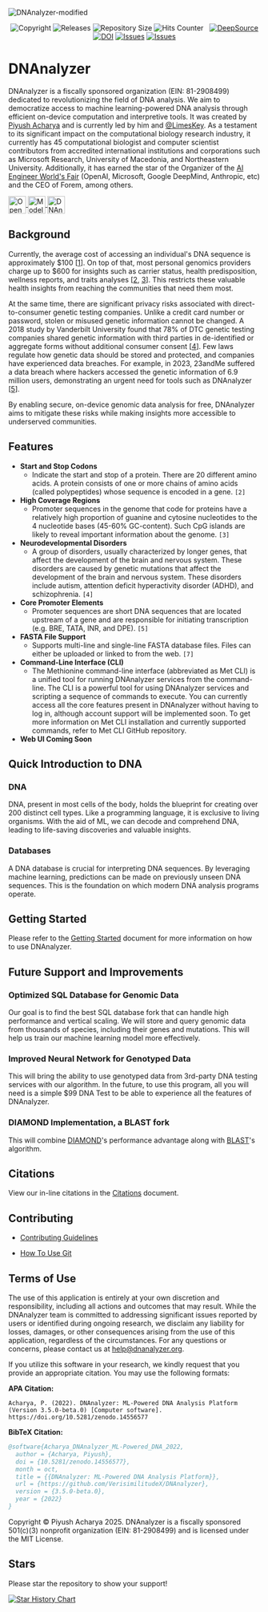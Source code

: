 ![DNAnalyzer-modified](https://user-images.githubusercontent.com/96280466/221687615-698969a1-8d39-4278-aa92-8f713625f165.png)


<p align=center><img src="https://img.shields.io/badge/copyright-2025-blue" alt="Copyright"> <img src="https://img.shields.io/github/v/release/VERISIMILITUDEX/DNAnalyzer" alt="Releases"> <img src="https://img.shields.io/github/repo-size/VerisimilitudeX/DNAnalyzer" alt="Repository Size"> <img src="https://hits.dwyl.com/verisimilitudeX/DNAnalyzer.svg?style=flat" alt="Hits Counter">  <img src="https://github.com/VerisimilitudeX/DNAnalyzer/actions/workflows/gradle.yml/badge.svg" alt=""> 
<a href="https://discord.gg/X3YCvGf2Ug"><img src="https://img.shields.io/discord/1033196198816915516" alt=""></a>
<a href="https://deepsource.io/gh/VerisimilitudeX/DNAnalyzer/?ref=repository-badge}"><img src="https://deepsource.io/gh/VerisimilitudeX/DNAnalyzer.svg/?label=active+issues&amp;show_trend=true&amp;token=9NBX3zsf0IZ3Nii3AApiX1Wa" alt="DeepSource" title="DeepSource"></a>
<a href="https://zenodo.org/records/14556578"><img src="https://zenodo.org/badge/DOI/10.5281/zenodo.14556578.svg" alt="DOI" title="DeepSource"></a>
<a href="https://github.com/VerisimilitudeX/DNAnalyzer/issues"><img src="https://img.shields.io/github/issues/VerisimilitudeX/DNAnalyzer" alt="Issues" title="DeepSource"></a>
<a href="https://github.com/VerisimilitudeX/DNAnalyzer/pulls"><img src="https://img.shields.io/github/issues-pr/VerisimilitudeX/DNAnalyzer" alt="Issues" title="DeepSource"></a></p>

# DNAnalyzer

DNAnalyzer is a fiscally sponsored organization (EIN: 81-2908499) dedicated to revolutionizing the field of DNA analysis. We aim to democratize access to machine learning-powered DNA analysis through efficient on-device computation and interpretive tools. It was created by [Piyush Acharya](github.com/VerisimilitudeX) and is currently led by him and [@LimesKey](github.com/LimesKey). As a testament to its significant impact on the computational biology research industry, it currently has 45 computational biologist and computer scientist contributors from accredited international institutions and corporations such as Microsoft Research, University of Macedonia, and Northeastern University. Additionally, it has earned the star of the Organizer of the [AI Engineer World's Fair](https://www.ai.engineer/worldsfair) (OpenAI, Microsoft, Google DeepMind, Anthropic, etc) and the CEO of Forem, among others.

<a href="https://github.com/codespaces/new?hide_repo_select=true&ref=main&repo=519909104&machine=largePremiumLinux&location=WestUs&skip_quickstart=true&geo=UsWest" target="_blank">
    <img src="https://github.com/codespaces/badge.svg" alt="Open in GitHub Codespaces" style="height: 35px; width: auto; vertical-align: middle;" />
</a>

<a href="https://huggingface.co/DNAnalyzer" target="_blank">
    <img src="https://huggingface.co/datasets/huggingface/badges/resolve/main/sign-in-with-huggingface-xl-dark.svg" alt="Model in Hugging Face" style="height: 35px; width: auto; vertical-align: middle;" />
</a>

<a href="https://www.producthunt.com/posts/dnanalyzer?utm_source=badge-featured&utm_medium=badge&utm_souce=badge-dnanalyzer" target="_blank">
    <img src="https://api.producthunt.com/widgets/embed-image/v1/featured.svg?post_id=401710&theme=dark" alt="DNAnalyzer on Product Hunt" style="height: 35px; width: auto; vertical-align: middle;" />
</a>

## <a name="background"></a>Background

Currently, the average cost of accessing an individual's DNA sequence is approximately $100 [[1](https://www.genome.gov/about-genomics/fact-sheets/Sequencing-Human-Genome-cost)]. On top of that, most personal genomics providers charge up to $600 for insights such as carrier status, health predisposition, wellness reports, and traits analyses [[2](https://customercare.23andme.com/hc/en-us/articles/115013843028-What-Health-Related-Information-Can-I-Learn-From-23andMe), [3](https://umatechnology.org/how-much-does-a-dna-test-cost-in-2025-compare-prices)]. This restricts these valuable health insights from reaching the communities that need them most.

At the same time, there are significant privacy risks associated with direct-to-consumer genetic testing companies. Unlike a credit card number or password, stolen or misused genetic information cannot be changed. A 2018 study by Vanderbilt University found that 78% of DTC genetic testing companies shared genetic information with third parties in de-identified or aggregate forms without additional consumer consent [[4](https://link.springer.com/chapter/10.1007/978-3-030-71352-2_14)]. Few laws regulate how genetic data should be stored and protected, and companies have experienced data breaches. For example, in 2023, 23andMe suffered a data breach where hackers accessed the genetic information of 6.9 million users, demonstrating an urgent need for tools such as DNAnalyzer [[5](https://arstechnica.com/tech-policy/2023/12/hackers-stole-ancestry-data-of-6-9-million-users-23andme-finally-confirmed)].

By enabling secure, on-device genomic data analysis for free, DNAnalyzer aims to mitigate these risks while making insights more accessible to underserved communities.

## <a name="features"></a>Features

* **Start and Stop Codons**
  * Indicate the start and stop of a protein. There are 20 different amino acids. A protein consists of one or more chains of amino acids (called polypeptides) whose sequence is encoded in a gene. `[2]`
* **High Coverage Regions**
  * Promoter sequences in the genome that code for proteins have a relatively high proportion of guanine and cytosine nucleotides to the 4 nucleotide bases (45-60% GC-content). Such CpG islands are likely to reveal important information about the genome. `[3]`
* **Neurodevelopmental Disorders**
  * A group of disorders, usually characterized by longer genes, that affect the development of the brain and nervous
                        system. These disorders are caused by genetic mutations that affect the development of the
                        brain and nervous system. These disorders include autism, attention deficit hyperactivity
                        disorder (ADHD), and schizophrenia. `[4]`
* **Core Promoter Elements**
  * Promoter sequences are short DNA sequences that are located upstream of a gene and are responsible for initiating transcription (e.g. BRE, TATA, INR, and DPE). `[5]`
* **FASTA File Support**
  * Supports multi-line and single-line FASTA database files. Files can either be uploaded or linked to from the web. `[7]`
* **Command-Line Interface (CLI)**
  * The Methionine command-line interface (abbreviated as Met CLI) is a unified tool for running DNAnalyzer services from the command-line. The CLI is a powerful tool for using DNAnalyzer services and scripting a sequence of commands to execute. You can currently access all the core features present in DNAnalyzer without having to log in, although account support will be implemented soon. To get more information on Met CLI installation and currently supported commands, refer to Met CLI GitHub repository.
* **Web UI Coming Soon**

## <a name="quick-introduction-to-dna"></a>Quick Introduction to DNA

### <a name="dna"></a>DNA

DNA, present in most cells of the body, holds the blueprint for creating over 200 distinct cell types. Like a programming language, it is exclusive to living organisms. With the aid of ML, we can decode and comprehend DNA, leading to life-saving discoveries and valuable insights.

### <a name="databases"></a>Databases

A DNA database is crucial for interpreting DNA sequences. By leveraging machine learning, predictions can be made on previously unseen DNA sequences. This is the foundation on which modern DNA analysis programs operate.

## <a name="getting-started"></a>Getting Started

Please refer to the [Getting Started](docs/getting-started.md) document for more information on how to use DNAnalyzer.

## Future Support and Improvements

### Optimized SQL Database for Genomic Data
 
Our goal is to find the best SQL database fork that can handle high performance and vertical scaling. We will store and query genomic data from thousands of species, including their genes and mutations. This will help us train our machine learning model more effectively.

### Improved Neural Network for Genotyped Data

This will bring the ability to use genotyped data from 3rd-party DNA testing services with our algorithm. In the future, to use this program, all you will need is a simple $99 DNA Test to be able to experience all the features of DNAnalyzer.

### DIAMOND Implementation, a BLAST fork

This will combine [DIAMOND](https://github.com/bbuchfink/diamond)'s performance advantage along with [BLAST](https://blast.ncbi.nlm.nih.gov/Blast.cgi")'s algorithm.

## Citations

View our in-line citations in the [Citations](docs/citations.md) document.

## Contributing

* [Contributing Guidelines](./docs/contributing/Contribution_Guidelines.md)

* [How To Use Git](./docs/contributing/CONTRIBUTING.md)

## Terms of Use

The use of this application is entirely at your own discretion and responsibility, including all actions and outcomes that may result. While the DNAnalyzer team is committed to addressing significant issues reported by users or identified during ongoing research, we disclaim any liability for losses, damages, or other consequences arising from the use of this application, regardless of the circumstances. For any questions or concerns, please contact us at help@dnanalyzer.org.

If you utilize this software in your research, we kindly request that you provide an appropriate citation. You may use the following formats:

**APA Citation:**

```apa
Acharya, P. (2022). DNAnalyzer: ML-Powered DNA Analysis Platform (Version 3.5.0-beta.0) [Computer software]. https://doi.org/10.5281/zenodo.14556577
```

**BibTeX Citation:**

```bibtex
@software{Acharya_DNAnalyzer_ML-Powered_DNA_2022,
  author = {Acharya, Piyush},
  doi = {10.5281/zenodo.14556577},
  month = oct,
  title = {{DNAnalyzer: ML-Powered DNA Analysis Platform}},
  url = {https://github.com/VerisimilitudeX/DNAnalyzer},
  version = {3.5.0-beta.0},
  year = {2022}
}
```

Copyright © Piyush Acharya 2025. DNAnalyzer is a fiscally sponsored 501(c)(3) nonprofit organization (EIN: 81-2908499) and is licensed under the MIT License.

## Stars

Please star the repository to show your support!

<a href="https://star-history.com/#VerisimilitudeX/DNAnalyzer&Date">
 <picture>
   <source media="(prefers-color-scheme: dark)" srcset="https://api.star-history.com/svg?repos=VerisimilitudeX/DNAnalyzer&type=Date&theme=dark" />
   <source media="(prefers-color-scheme: light)" srcset="https://api.star-history.com/svg?repos=VerisimilitudeX/DNAnalyzer&type=Date" />
   <img alt="Star History Chart" src="https://api.star-history.com/svg?repos=VerisimilitudeX/DNAnalyzer&type=Date" />
 </picture>
</a>
